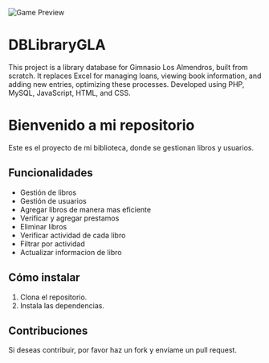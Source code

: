 ![Game Preview](imagen/ultimo.gif)

# DBLibraryGLA
This project is a library database for Gimnasio Los Almendros, built from scratch. It replaces Excel for managing loans, viewing book information, and adding new entries, optimizing these processes. Developed using PHP, MySQL, JavaScript, HTML, and CSS.

# Bienvenido a mi repositorio

Este es el proyecto de mi biblioteca, donde se gestionan libros y usuarios.

## Funcionalidades
- Gestión de libros
- Gestión de usuarios
- Agregar libros de manera mas eficiente
- Verificar y agregar prestamos
- Eliminar libros
- Verificar actividad de cada libro
- Filtrar por actividad
- Actualizar informacion de libro 

## Cómo instalar
1. Clona el repositorio.
2. Instala las dependencias.

## Contribuciones
Si deseas contribuir, por favor haz un fork y envíame un pull request.

